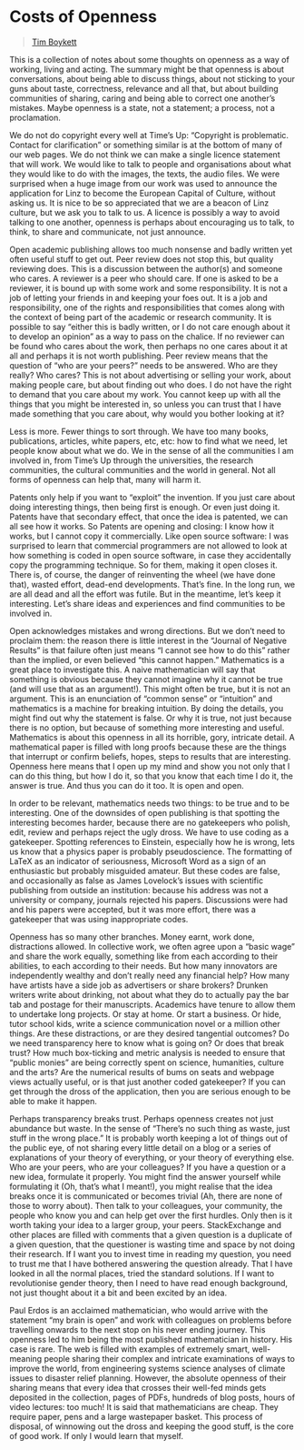 # Costs of Openness

> [Tim Boykett](../appendix/attributions.html#tim-boykett)

<p>This is a collection of notes about some thoughts on openness as a way of
working, living and acting. The summary might be that openness is about
conversations, about being able to discuss things, about not sticking to your
guns about taste, correctness, relevance and all that, but about building
communities of sharing, caring and being able to correct one another’s
mistakes. Maybe openness is a state, not a statement; a process, not a
proclamation.</p>

<p>We do not do copyright every well at Time’s Up: “Copyright is problematic.
Contact for clarification” or something similar is at the bottom of many of our
web pages. We do not think we can make a single licence statement that will
work. We would like to talk to people and organisations about what they would
like to do with the images, the texts, the audio files. We were surprised when
a huge image from our work was used to announce the application for Linz to
become the European Capital of Culture, without asking us. It is nice to be so
appreciated that we are a beacon of Linz culture, but we ask you to talk to us.
A licence is possibly a way to avoid talking to one another, openness is
perhaps about encouraging us to talk, to think, to share and communicate, not
just announce.</p>

<p>Open academic publishing allows too much nonsense and badly written yet often
useful stuff to get out. Peer review does not stop this, but quality reviewing
does. This is a discussion between the author(s) and someone who cares. A
reviewer is a peer who should care. If one is asked to be a reviewer, it is
bound up with some work and some responsibility. It is not a job of letting
your friends in and keeping your foes out. It is a job and responsibility, one
of the rights and responsibilities that comes along with the context of being
part of the academic or research community. It is possible to say “either this
is badly written, or I do not care enough about it to develop an opinion” as a
way to pass on the chalice. If no reviewer can be found who cares about the
work, then perhaps no one cares about it at all and perhaps it is not worth
publishing. Peer review means that the question of “who are your peers?” needs
to be answered. Who are they really? Who cares? This is not about advertising
or selling your work, about making people care, but about finding out who does.
I do not have the right to demand that you care about my work. You cannot keep
up with all the things that you might be interested in, so unless you can trust
that I have made something that you care about, why would you bother looking at
it?</p>

<p>Less is more. Fewer things to sort through. We have too many books,
publications, articles, white papers, etc, etc: how to find what we need, let
people know about what we do. We in the sense of all the communities I am
involved in, from Time’s Up through the universities, the research communities,
the cultural communities and the world in general. Not all forms of openness
can help that, many will harm it.</p>

<p>Patents only help if you want to “exploit” the invention. If you just care
about doing interesting things, then being first is enough. Or even just doing
it. Patents have that secondary effect, that once the idea is patented, we can
all see how it works. So Patents are opening and closing: I know how it works,
but I cannot copy it commercially. Like open source software: I was surprised
to learn that commercial programmers are not allowed to look at how something
is coded in open source software, in case they accidentally copy the
programming technique. So for them, making it open closes it. There is, of
course, the danger of reinventing the wheel (we have done that), wasted effort,
dead-end developments. That’s fine. In the long run, we are all dead and all
the effort was futile. But in the meantime, let’s keep it interesting. Let’s
share ideas and experiences and find communities to be involved in.</p>

<p>Open acknowledges mistakes and wrong directions. But we don’t need to proclaim
them: the reason there is little interest in the “Journal of Negative Results”
is that failure often just means “I cannot see how to do this” rather than the
implied, or even believed “this cannot happen.” Mathematics is a great place to
investigate this. A naive mathematician will say that something is obvious
because they cannot imagine why it cannot be true (and will use that as an
argument!). This might often be true, but it is not an argument. This is an
enunciation of “common sense” or “intuition” and mathematics is a machine for
breaking intuition. By doing the details, you might find out why the statement
is false. Or why it is true, not just because there is no option, but because
of something more interesting and useful. Mathematics is about this openness in
all its horrible, gory, intricate detail. A mathematical paper is filled with
long proofs because these are the things that interrupt or confirm beliefs,
hopes, steps to results that are interesting. Openness here means that I open
up my mind and show you not only that I can do this thing, but how I do it, so
that you know that each time I do it, the answer is true. And thus you can do
it too. It is open and open.</p>

<p>In order to be relevant, mathematics needs two things: to be true and to be
interesting. One of the downsides of open publishing is that spotting the
interesting becomes harder, because there are no gatekeepers who polish, edit,
review and perhaps reject the ugly dross. We have to use coding as a
gatekeeper. Spotting references to Einstein, especially how he is wrong, lets
us know that a physics paper is probably pseudoscience. The formatting of LaTeX
as an indicator of seriousness, Microsoft Word as a sign of an enthusiastic but
probably misguided amateur. But these codes are false, and occasionally as
false as James Lovelock’s issues with scientific publishing from outside an
institution: because his address was not a university or company, journals
rejected his papers. Discussions were had and his papers were accepted, but it
was more effort, there was a gatekeeper that was using inappropriate codes.</p>

<p>Openness has so many other branches. Money earnt, work done, distractions
allowed. In collective work, we often agree upon a “basic wage” and share the
work equally, something like from each according to their abilities, to each
according to their needs. But how many innovators are independently wealthy and
don’t really need any financial help? How many have artists have a side job as
advertisers or share brokers? Drunken writers write about drinking, not about
what they do to actually pay the bar tab and postage for their manuscripts.
Academics have tenure to allow them to undertake long projects. Or stay at
home. Or start a business. Or hide, tutor school kids, write a science
communication novel or a million other things. Are these distractions, or are
they desired tangential outcomes? Do we need transparency here to know what is
going on? Or does that break trust? How much box-ticking and metric analysis is
needed to ensure that “public monies” are being correctly spent on science,
humanities, culture and the arts? Are the numerical results of bums on seats
and webpage views actually useful, or is that just another coded gatekeeper? If
you can get through the dross of the application, then you are serious enough
to be able to make it happen.</p>

<p>Perhaps transparency breaks trust. Perhaps openness creates not just abundance
but waste. In the sense of “There’s no such thing as waste, just stuff in the
wrong place.” It is probably worth keeping a lot of things out of the public
eye, of not sharing every little detail on a blog or a series of explanations
of your theory of everything, or your theory of everything else. Who are your
peers, who are your colleagues? If you have a question or a new idea, formulate
it properly. You might find the answer yourself while formulating it (Oh,
that’s what I meant!), you might realise that the idea breaks once it is
communicated or becomes trivial (Ah, there are none of those to worry about).
Then talk to your colleagues, your community, the people who know you and can
help get over the first hurdles. Only then is it worth taking your idea to a
larger group, your peers. StackExchange and other places are filled with
comments that a given question is a duplicate of a given question, that the
questioner is wasting time and space by not doing their research. If I want you
to invest time in reading my question, you need to trust me that I have
bothered answering the question already. That I have looked in all the normal
places, tried the standard solutions. If I want to revolutionise gender theory,
then I need to have read enough background, not just thought about it a bit and
been excited by an idea.</p>

<p>Paul Erdos is an acclaimed mathematician, who would arrive with the statement
“my brain is open” and work with colleagues on problems before travelling
onwards to the next stop on his never ending journey. This openness led to him
being the most published mathematician in history. His case is rare. The web is
filled with examples of extremely smart, well-meaning people sharing their
complex and intricate examinations of ways to improve the world, from
engineering systems science analyses of climate issues to disaster relief
planning. However, the absolute openness of their sharing means that every idea
that crosses their well-fed minds gets deposited in the collection, pages of
PDFs, hundreds of blog posts, hours of video lectures: too much! It is said
that mathematicians are cheap. They require paper, pens and a large wastepaper
basket. This process of disposal, of winnowing out the dross and keeping the
good stuff, is the core of good work. If only I would learn that myself.</p>
